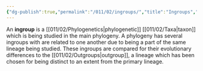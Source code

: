 ```yaml
---
{"dg-publish":true,"permalink":"/011/02/ingroups/","title":"Ingroups","tags":["BIOL422"],"noteIcon":"1","created":"2024-10-19T20:27:19.060-07:00","updated":"2024-09-26T15:20:04.791-07:00"}
---
```


An **ingroup** is a [[011/02/Phylogenetics\|phylogenetic]] [[011/02/Taxa\|taxon]] which is being studied in the main phylogeny. A phylogeny has several ingroups with are related to one another due to being a part of the same lineage being studied. These ingroups are compared for their evolutionary differences to the [[011/02/Outgroups\|outgroup]], a lineage which has been chosen for being distinct to an extent from the primary lineage.